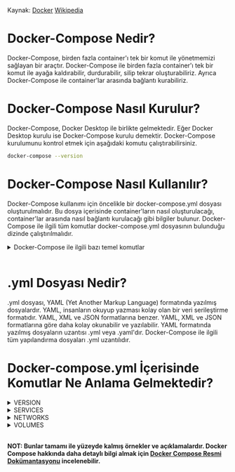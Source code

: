 Kaynak: [Docker](https://docs.docker.com/) [Wikipedia](https://en.wikipedia.org/wiki/Docker_(software))

# Docker-Compose Nedir?

Docker-Compose, birden fazla container'ı tek bir komut ile yönetmemizi sağlayan bir araçtır. Docker-Compose ile birden fazla container'ı tek bir komut ile ayağa kaldırabilir, durdurabilir, silip tekrar oluşturabiliriz. Ayrıca Docker-Compose ile container'lar arasında bağlantı kurabiliriz.

# Docker-Compose Nasıl Kurulur?

Docker-Compose, Docker Desktop ile birlikte gelmektedir. Eğer Docker Desktop kurulu ise Docker-Compose kurulu demektir. Docker-Compose kurulumunu kontrol etmek için aşağıdaki komutu çalıştırabilirsiniz.

```bash
docker-compose --version
```

# Docker-Compose Nasıl Kullanılır?

Docker-Compose kullanımı için öncelikle bir docker-compose.yml dosyası oluşturulmalıdır. Bu dosya içerisinde container'ların nasıl oluşturulacağı, container'lar arasında nasıl bağlantı kurulacağı gibi bilgiler bulunur. Docker-Compose ile ilgili tüm komutlar docker-compose.yml dosyasının bulunduğu dizinde çalıştırılmalıdır.

<details>
<summary>Docker-Compose ile ilgili bazı temel komutlar</summary>

```bash
docker-compose up # docker-compose.yml dosyasındaki tüm container'ları ayağa kaldırır.

docker-compose up -d # docker-compose.yml dosyasındaki tüm container'ları arka planda ayağa kaldırır.

docker-compose up <container_adı> # docker-compose.yml dosyasındaki <container_adı> container'ını ayağa kaldırır.

docker-compose up -d <container_adı> # docker-compose.yml dosyasındaki <container_adı> container'ını arka planda ayağa kaldırır.

docker-compose down # docker-compose.yml dosyasındaki tüm container'ları durdurur.

docker-compose down <container_adı> # docker-compose.yml dosyasındaki <container_adı> container'ını durdurur.

docker-compose ps # docker-compose.yml dosyasındaki container'ların durumlarını gösterir.

docker-compose logs # docker-compose.yml dosyasındaki container'ların loglarını gösterir.

docker-compose logs <container_adı> # docker-compose.yml dosyasındaki <container_adı> container'ının loglarını gösterir.

docker-compose exec <container_adı> <komut> # docker-compose.yml dosyasındaki <container_adı> container'ında verilen komutu çalıştırır.

docker-compose events # docker-compose.yml dosyasındaki container'ların event'larını gösterir.

docker-compose top # docker-compose.yml dosyasındaki container'ların process'lerini gösterir.

docker-compose pause # docker-compose.yml dosyasındaki container'ları duraklatır.

docker-compose unpause # docker-compose.yml dosyasındaki container'ları duraklatmayı kaldırır.

docker-compose build # docker-compose.yml dosyasındaki container'ları build eder.

docker-compose config # yapılandırma dosyasını doğrular ve herhangi bir hata olup olmadığını bildirir. Eğer bir hata varsa, hata mesajı belirtilir ve nerede oluştuğu belirtilir. Bu sayede yapılandırma dosyasını kontrol etmek ve olası hataları önlemek için kullanılabilir.

docker-compose images # docker-compose.yml dosyasındaki container'ların image'larını gösterir.

docker-compose kill # docker-compose.yml dosyasındaki container'ları durdurur.

docker-compose rm # docker-compose.yml dosyasındaki container'ları siler.

docker-compose start # docker-compose.yml dosyasındaki container'ları başlatır.

docker-compose stop # docker-compose.yml dosyasındaki container'ları durdurur.

docker-compose restart # docker-compose.yml dosyasındaki container'ları yeniden başlatır.

docker-compose run # docker-compose.yml dosyasındaki container'ları ayağa kaldırır.

docker-compose scale # docker-compose.yml dosyasındaki container'ları ölçeklendirir.

docker-compose pull # docker-compose.yml dosyasındaki container'ların image'larını çeker.

docker-compose push # docker-compose.yml dosyasındaki container'ların image'larını push eder.

docker-compose create # docker-compose.yml dosyasındaki container'ları oluşturur.
```
</details>
<br>

# .yml Dosyası Nedir?

.yml dosyası, YAML (Yet Another Markup Language) formatında yazılmış dosyalardır. YAML, insanların okuyup yazması kolay olan bir veri serileştirme formatıdır. YAML, XML ve JSON formatlarına benzer. YAML, XML ve JSON formatlarına göre daha kolay okunabilir ve yazılabilir. YAML formatında yazılmış dosyaların uzantısı .yml veya .yaml'dır. Docker-Compose ile ilgili tüm yapılandırma dosyaları .yml uzantılıdır.

# Docker-compose.yml İçerisinde Komutlar Ne Anlama Gelmektedir?

<details>
<summary>VERSION</summary>
docker-compose.yml içerisinde yer alan 'version' anahtar kelimesi, docker-compose.yml dosyasının hangi versiyon ile yazıldığını belirtir. Docker-Compose ile ilgili yapılandırma dosyaları her sürümde değişiklik gösterebilir. Bu yüzden docker-compose.yml dosyasının hangi versiyon ile yazıldığını belirtmek önemlidir. Docker-Compose ile ilgili yapılandırma dosyaları için kullanılabilecek versiyonlar aşağıdaki gibidir.

```yml
version: "3.8"	# 19.03.0+
version: "3.7"	# 18.06.0+
version: "3.6"	# 18.02.0+
version: "3.5"	# 17.12.0+
version: "3.4"	# 17.09.0+
version: "3.3"	# 17.06.0+
version: "3.2"	# 17.04.0+
version: "3.1"	# 1.13.1+
version: "3.0"	# 1.13.0+
version: "2.4"	# 17.12.0+
version: "2.3"	# 17.06.0+
version: "2.2"	# 1.13.0+
version: "2.1"	# 1.12.0+
version: "2.0"	# 1.10.0+
```
</details>

<details>
<summary>SERVICES</summary>
'services' özelliği, Docker Compose dosyasında tanımlanan her bir öğenin, birbirleriyle etkileşim kurmasını sağlayan bir servis olarak çalışmasını sağlar.<br>
Bir Docker Compose dosyası, birden fazla bağımsız öğeyi tek bir projede birleştirebilir. Örneğin, bir web uygulaması için, dosya içinde birden fazla hizmet tanımlayabiliriz, biri web sunucusu, diğeri veritabanı sunucusu ve diğerleri olabilir. Bu hizmetlerin her biri, Docker Compose tarafından birbirleriyle koordine edilerek uygulamanın çalışmasını sağlar.<br>
Her bir servis, özel ayarlarla tanımlanır ve ardından Docker Compose, belirtilen ayarları kullanarak her bir servisin Docker konteynerini oluşturur. Bu sayede, tüm projeyi tek bir komutla çalıştırabilir, her bir servisi ayrı ayrı başlatmakla uğraşmamız gerekmez.<br>
Servisler, Docker Compose dosyasında "services" anahtar kelimesiyle tanımlanır ve her bir servis, adı, konteynerin ayarları, ağ bağlantıları vb. gibi ayrıntılı bilgiler içeren bir liste şeklinde belirtilir.<br><br>
Örnek bir servis tanımı aşağıdaki gibidir:

```yml
services:
  web:
	build: . # Dockerfile dosyasının bulunduğu dizin
	ports: # container'ın portlarını host'a yönlendirir
	  - "5000:5000" # container'ın 5000 portunu host'un 5000 portuna yönlendirir
	volumes: # container'ın dizinlerini host'un dizinlerine bağlar
	  - .:/code # container'ın /code dizinini host'un . dizinine bağlar
	  - logvolume01:/var/log # container'ın /var/log dizinini host'un logvolume01 dizinine bağlar
	links: # container'ın redis servisine bağlanmasını sağlar
	  - redis # redis servisini bağlar
  redis: # redis servisi
	image: redis # redis image'ını kullanarak redis servisini oluşturur
  restart: # restart servisi
	Container'ı yeniden başlatmaya yarayan servistir. Temelde dört farklı yeniden başlatma politikası vardır.
	Bu projede kullanılan "unless-stopped" container her hangi bir şekilde elle müdahale edilmeden durduğunda her zaman yeniden başlatır.
```

Burada "web" ve "redis" adında iki servis tanımlanmıştır. "web" servisi, Dockerfile dosyası içerisindeki ayarlar kullanılarak oluşturulurken, "redis" servisi, Docker Hub üzerindeki "redis" image'ı kullanılarak oluşturulur.
</details>

<details>
<summary>NETWORKS</summary>
'networks' bölümü, container'ların birbirleriyle veya dış dünya ile nasıl iletişim kuracaklarını tanımlayan bir bölümdür. Bu bölümde, farklı network modları (bridge, host, overlay vb.) ve her bir container için ayrı ayrı tanımlanabilecek özel network'ler bulunur.<br><br>
Docker Compose'da tanımlanmış bir network, aynı proje içindeki container'lar tarafından paylaşılabilir. Bu sayede, container'lar arasındaki iletişim daha kolay bir şekilde sağlanabilir ve network'ün özellikleri (DNS, IP adresleri, port mapping vb.) tek bir yerden yönetilebilir.<br><br>Örnek bir network tanımı aşağıdaki gibidir:

```yml
version: "3.9" # docker-compose.yml dosyasının versiyonu
services: # servisler
  web: # web servisi
    image: nginx:latest # nginx image'ını kullanarak nginx servisini oluşturur
    networks: # network'ler
      - my-network
  db: # db servisi
    image: postgres:latest # postgres image'ını kullanarak postgres servisini oluşturur
    networks: # network'ler
      - my-network
networks: # network'ler
  my-network: # my-network adında bir network oluşturur
    driver: bridge # bridge modunda bir network oluşturur. 'bridge' sürücüsü, Docker'ın yerel ağıdır. Bu, Docker konteynerleri arasında iletişim kurmalarını sağlayan varsayılan bir ağdır.
```

</details>

<details>
<summary>VOLUMES</summary>
'volumes', Docker container'larının kullanabileceği disk alanını sağlamak için kullanılan bir mekanizmadır. Docker container'ları çalıştırılırken, disk alanı ihtiyaçları host işletim sisteminden karşılanır. Ancak bu, verilerin container'lar arasında veya host makine ile container'lar arasında taşınması, yönetilmesi ve korunması zorluğu yaratabilir.<br><br>
Docker volumes, container'ların kullanabileceği özel bir disk alanı sağlayarak, verilerin container'lar arasında veya host ile container'lar arasında daha kolay taşınmasını, yönetilmesini ve korunmasını sağlar. Bu disk alanları, container'lar arasında paylaşılabileceği gibi, container'a özgü olacak şekilde de ayarlanabilir.<br><br>
Örneğin, bir web uygulaması container'ının konfigürasyon dosyaları, log dosyaları veya veritabanı dosyaları Docker volume'leri ile yönetilebilir. Bu sayede, bu verilerin container'dan bağımsız olarak saklanabilmesi, yönetilebilmesi ve korunabilmesi sağlanır.<br><br>Örnek bir volume tanımı aşağıdaki gibidir:

```yml
version: "3.9" # docker-compose.yml dosyasının versiyonu

services: # servisler
  web: # web servisi
    image: nginx:latest # nginx image'ını kullanarak nginx servisini oluşturur
    volumes: # volume'ler
      - app-code:/usr/share/nginx/html # container'ın /usr/share/nginx/html dizinini app-code volume'üne bağlar
      - app-data:/data # container'ın /data dizinini app-data volume'üne bağlar

volumes: # volume'ler
  app-code: # app-code adında bir volume oluşturur
  app-data: # app-data adında bir volume oluşturur
``` 

**NOT:** **'volumes'** anahtar kelimesi, Docker konteynerlerindeki dosya ve dizinlerin, Docker ana makinesi üzerindeki nereye monte edileceğini belirlemek için kullanılır. Volumes tanımlandığında, Docker Compose tarafından belirtilmeyen bir konumda, örn. **'/var/lib/docker/volumes'** altında saklanır.

Yukarıdaki örnekte, **'app-code'** ve **'app-data'** adlı iki farklı volume tanımlanmıştır. Bu iki volume'un Docker ana makinesindeki tam yolu, varsayılan olarak **'/var/lib/docker/volumes/<proje_adı>_app-code'** ve **'/var/lib/docker/volumes/<proje_adı>_app-data'** şeklindedir. Burada **'<proje_adı>'**, Docker Compose projesinin adıdır. Örneğin, Docker Compose projesi adı "myproject" ise, **'app-code'** volumes'unun tam yolu **'/var/lib/docker/volumes/myproject_app-code'** olacaktır.
</details>
<br>

**NOT: Bunlar tamamı ile yüzeyde kalmış örnekler ve açıklamalardır. Docker Compose hakkında daha detaylı bilgi almak için [Docker Compose Resmi Dokümantasyonu](https://docs.docker.com/compose/) incelenebilir.**
